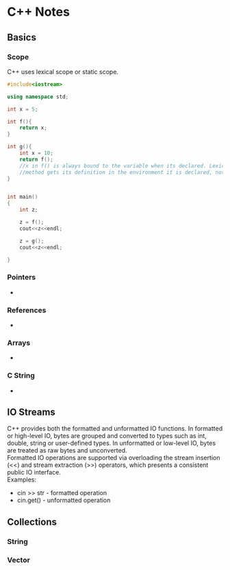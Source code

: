 # C++ Notes  
  
## Basics
  
### Scope
  
C++ uses lexical scope or static scope. 
  
```cpp
#include<iostream>

using namespace std;

int x = 5;

int f(){
    return x;
}

int g(){
    int x = 10;
    return f();  
    //x in f() is always bound to the variable when its declared. Lexical scoping              
    //method gets its definition in the environment it is declared, not in the one is called.
}


int main()
{
    int z;

    z = f();
    cout<<z<<endl;

    z = g();
    cout<<z<<endl;

}
```
  
### Pointers
  
 * 
  
### References
  
* 
  
### Arrays  

* 
  
### C String  
  
* 
  
## IO Streams
  
C++ provides both the formatted and unformatted IO functions. In formatted or high-level IO, bytes are grouped and converted to types such as int, double, string or user-defined types. In unformatted or low-level IO, bytes are treated as raw bytes and unconverted.  
Formatted IO operations are supported via overloading the stream insertion (<<) and stream extraction (>>) operators, which presents a consistent public IO interface.  
Examples: 
* cin >> str  -  formatted operation
* cin.get()    -  unformatted operation
  
## Collections
  
### String
  

  
### Vector
  